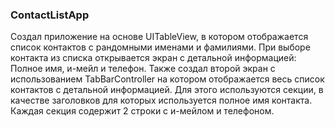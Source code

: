 ### ContactListApp
Создал приложение на основе UITableView, в котором отображается список контактов с рандомными именами и фамилиями. При выборе контакта из списка открывается экран с детальной информацией: Полное имя, и-мейл и телефон. Также создал второй экран с использованием TabBarController на котором отображается весь список контактов с детальной информацией. Для этого используются секции, в качестве заголовков для которых используется полное имя контакта. Каждая секция содержит 2 строки с и-мейлом и телефоном.

